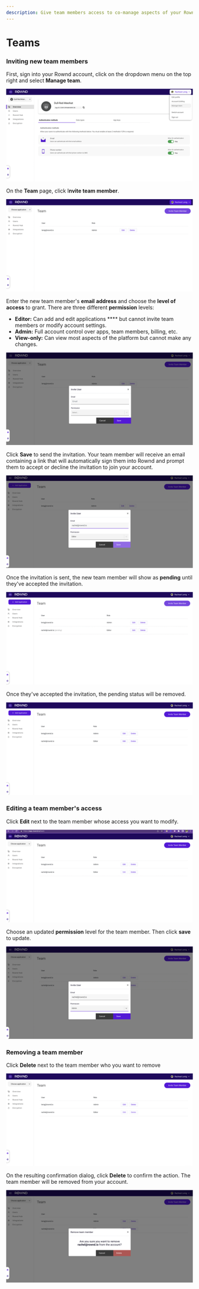 ```yaml
---
description: Give team members access to co-manage aspects of your Rownd account.
---
```


# Teams

### Inviting new team members

First, sign into your Rownd account, click on the dropdown menu on the top right and select **Manage team**.

![](<../../.gitbook/assets/image (17).png>)

On the **Team** page, click I**nvite team member**.&#x20;

![](<../../.gitbook/assets/image (6).png>)

Enter the new team member's **email** **address** and choose the **level of access** to grant. There are three different **permission** levels:

* **Editor:** Can add and edit applications **** but cannot invite team members or modify account settings.
* **Admin:** Full account control over apps, team members, billing, etc.
* **View-only:** Can view most aspects of the platform but cannot make any changes.

![](<../../.gitbook/assets/image (8).png>)

Click **Save** to send the invitation. Your team member will receive an email containing a link that will automatically sign them into Rownd and prompt them to accept or decline the invitation to join your account.

![](<../../.gitbook/assets/image (4).png>)

Once the invitation is sent, the new team member will show as **pending** until they've accepted the invitation.&#x20;

![](<../../.gitbook/assets/image (16).png>)

Once they've accepted the invitation, the pending status will be removed.

![](<../../.gitbook/assets/image (9).png>)

### Editing a team member's access

Click **Edit** next to the team member whose access you want to modify.

![](<../../.gitbook/assets/image (5).png>)

Choose an updated **permission** level for the team member. Then click **save** to update.

![](<../../.gitbook/assets/image (18).png>)

### Removing a team member

Click **Delete** next to the team member who you want to remove

![](<../../.gitbook/assets/image (11).png>)

On the resulting confirmation dialog, click **Delete** to confirm the action. The team member will be removed from your account.

![](<../../.gitbook/assets/image (2).png>)
